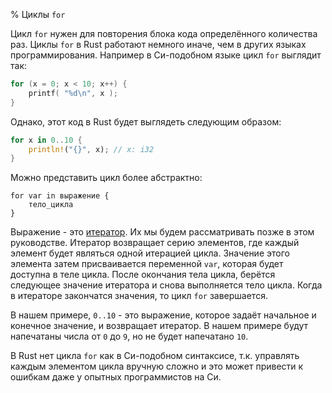 % Циклы `for`

Цикл `for` нужен для повторения блока кода определённого количества раз. Циклы
`for` в Rust работают немного иначе, чем в других языках программирования.
Например в Си-подобном языке цикл `for` выглядит так:

```c
for (x = 0; x < 10; x++) {
    printf( "%d\n", x );
}
```

Однако, этот код в Rust будет выглядеть следующим образом:

```rust
for x in 0..10 {
    println!("{}", x); // x: i32
}
```

Можно представить цикл более абстрактно:

```ignore
for var in выражение {
    тело_цикла
}
```

Выражение - это [итератор][iterator]. Их мы будем рассматривать позже в этом
руководстве. Итератор возвращает серию элементов, где каждый элемент будет
являться одной итерацией цикла. Значение этого элемента затем присваивается
переменной `var`, которая будет доступна в теле цикла. После окончания тела
цикла, берётся следующее значение итератора и снова выполняется тело цикла.
Когда в итераторе закончатся значения, то цикл `for` завершается.

[iterator]: iterators.html

В нашем примере, `0..10` - это выражение, которое задаёт начальное и конечное
значение, и возвращает итератор. В нашем примере будут напечатаны числа от `0` 
до `9`, но не будет напечатано `10`.

В Rust нет цикла `for` как в Си-подобном синтаксисе, т.к. управлять каждым
элементом цикла вручную сложно и это может привести к ошибкам даже у опытных 
программистов на Си.
